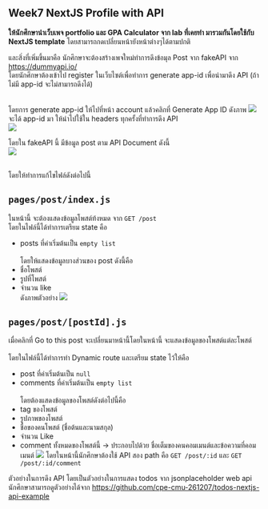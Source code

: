 ## Week7 NextJS Profile with API

**ให้นักศึกษานำเว็บเพจ portfolio และ GPA Calculator จาก lab ที่เคยทำ มารวมกันโดยใช้กับ NextJS template** โดยสามารถกดเปลี่ยนหน้ายังหน้าต่างๆได้ตามปกติ <br>

และสิ่งที่เพิ่มขึ้นมาคือ นักศึกษาจะต้องสร้างเพจใหม่ทำการดึงข้อมุล Post จาก fakeAPI จาก https://dummyapi.io/
<br> โดยนักศึกษาต้องเข้าไป register ในเว็บไซต์เพื่อทำการ generate app-id เพื่อนำมาดึง API (ถ้าไม่มี app-id จะไม่สามารถดึงได้)

<br>โดยการ generate app-id ให้ไปที่หน้า account แล้วคลิกที่ Generate App ID ดังภาพ
![](https://i.ibb.co/wyZCfX2/Screen-Shot-2564-01-12-at-13-57-22.png)
<br> จะได้ app-id มา ให้นำไปใช้ใน headers ทุกครั้งที่ทำการดึง API<br>
![](https://i.ibb.co/dBDD13N/Screen-Shot-2564-01-12-at-14-08-42.png)

โดยใน fakeAPI นี้ มีข้อมูล post ตาม API Document ดังนี้ <br>
![](https://i.ibb.co/BfjMkt9/Screen-Shot-2564-01-12-at-16-03-43.png)

<br />โดยให้ทำการแก้ไขไฟล์ดังต่อไปนี้
## `pages/post/index.js`
ในหน้านี้ จะต้องแสดงข้อมูลโพสต์ท้งหมด จาก `GET /post`
<br />โดยในไฟล์นี้ได้ทำการเตรียม state คือ
- posts ที่ค่าเริ่มต้นเป็น `empty list`
<br><br>
โดยให้แสดงข้อมูลบางส่วนของ post ดังนี้คือ <br />
- ชื่อโพสต์  
- รูปที่โพสต์ 
- จำนวน like  
ดังภาพตัวอย่าง
![](https://i.ibb.co/QYs97xw/Screen-Shot-2564-01-12-at-16-18-26.png)

## `pages/post/[postId].js`
เมื่อคลิกที่ Go to this post จะเปลี่ยนมาหน้านี้โดยในหน้านี้ จะแสดงข้อมูลของโพสต์แต่ละโพสต์  
<br />โดยในไฟล์นี้ได้ทำการทำ Dynamic route และเตรียม state ไว้ให้คือ 
- post ที่ค่าเริ่มต้นเป็น `null` 
- comments ที่ค่าเริ่มต้นเป็น `empty list`
<br><br> โดยต้องแสดงข้อมูลของโพสต์ดังต่อไปนี้คือ 
- tag ของโพสต์
- รูปภาพของโพสต์
- ชื่อของคนโพสต์ (ชื่อต้นและนามสกุล)
- จำนวน Like
- comment ทั้งหมดของโพสต์นี้ -> ประกอบไปด้วย ชื่อเต็มของคนคอมเมนต์และข้อความที่คอมเมนต์
![](https://i.ibb.co/Yf8hDsw/Screen-Shot-2564-01-12-at-16-18-41.png)
โดยในหน้านี้นักศึกษาต้องใช้ API สอง path คือ `GET /post/:id` และ `GET /post/:id/comment`



ตัวอย่างในการดึง API โดยเป็นตัวอย่างในการแสดง todos จาก jsonplaceholder web api  <br>
นักศึกษาสามารถดูตัวอย่างได้จาก https://github.com/cpe-cmu-261207/todos-nextjs-api-example
